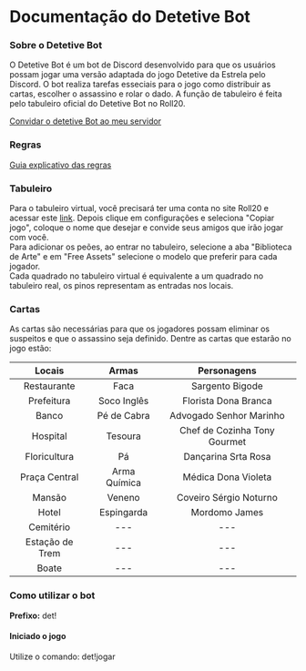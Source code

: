 # Documentação do Detetive Bot

### Sobre o Detetive Bot
O Detetive Bot é um bot de Discord desenvolvido para que os usuários possam jogar uma versão adaptada do jogo Detetive da Estrela pelo Discord. O bot realiza tarefas esseciais para o jogo como distribuir as cartas, escolher o assassino e rolar o dado. A função de tabuleiro é feita pelo tabuleiro oficial do Detetive Bot no Roll20.

[Convidar o detetive Bot ao meu servidor](https://discord.com/api/oauth2/authorize?client_id=753686837117059162&permissions=8&scope=bot)

### Regras
[Guia explicativo das regras](https://www.bananaquantica.com.br/como-jogar-detetive/)

### Tabuleiro
Para o tabuleiro virtual, você precisará ter uma conta no site Roll20 e acessar este [link](https://app.roll20.net/campaigns/details/8490759/detetive). Depois clique em configurações e seleciona "Copiar jogo", coloque o nome que desejar e convide seus amigos que irão jogar com você.<br>
Para adicionar os peões, ao entrar no tabuleiro, selecione a aba "Biblioteca de Arte" e em "Free Assets" selecione o modelo que preferir para cada jogador.<br>
Cada quadrado no tabuleiro virtual é equivalente a um quadrado no tabuleiro real, os pinos representam as entradas nos locais.

### Cartas
As cartas são necessárias para que os jogadores possam eliminar os suspeitos e que o assassino seja definido. Dentre as cartas que estarão no jogo estão:<br>

| Locais          | Armas        | Personagens                 |
|:---------------:|:------------:|:---------------------------:|
| Restaurante     | Faca         | Sargento Bigode             |
| Prefeitura      | Soco Inglês  | Florista Dona Branca        |
| Banco           | Pé de Cabra  | Advogado Senhor Marinho     |
| Hospital        | Tesoura      | Chef de Cozinha Tony Gourmet|
| Floricultura    | Pá           | Dançarina Srta Rosa         |
| Praça Central   | Arma Química | Médica Dona Violeta         |
| Mansão          | Veneno       | Coveiro Sérgio Noturno      |
| Hotel           | Espingarda   | Mordomo James               |
| Cemitério       |     ---      |             ---             |
| Estação de Trem |     ---      |             ---             |
| Boate           |     ---      |             ---             |

### Como utilizar o bot
**Prefixo:** det!

#### Iniciado o jogo
Utilize o comando: det!jogar



